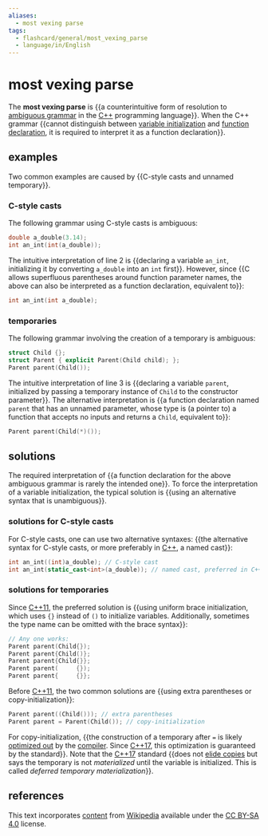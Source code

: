 ```yaml
---
aliases:
  - most vexing parse
tags:
  - flashcard/general/most_vexing_parse
  - language/in/English
---
```


# most vexing parse

The __most vexing parse__ is {{a counterintuitive form of resolution to [ambiguous grammar](Ambiguous%20grammar.md) in the [C++](C++.md) programming language}}. When the C++ grammar {{cannot distinguish between [variable initialization](initialization%20(programming).md) and [function declaration](declaration%20(computer%20programming).md), it is required to interpret it as a function declaration}}. <!--SR:!2024-03-12,4,270!2024-03-12,4,270-->

## examples

Two common examples are caused by {{C-style casts and unnamed temporary}}. <!--SR:!2024-03-12,4,270-->

### C-style casts

The following grammar using C-style casts is ambiguous:

```C++
double a_double(3.14);
int an_int(int(a_double));
```

The intuitive interpretation of line 2 is {{declaring a variable `an_int`, initializing it by converting `a_double` into an `int` first}}. However, since {{C allows superfluous parentheses around function parameter names, the above can also be interpreted as a function declaration, equivalent to}}: <!--SR:!2024-03-12,4,270!2024-03-12,4,270-->

```C++
int an_int(int a_double);
```

### temporaries

The following grammar involving the creation of a temporary is ambiguous:

```C++
struct Child {};
struct Parent { explicit Parent(Child child); };
Parent parent(Child());
```

The intuitive interpretation of line 3 is {{declaring a variable `parent`, initialized by passing a temporary instance of `Child` to the constructor parameter}}. The alternative interpretation is {{a function declaration named `parent` that has an unnamed parameter, whose type is (a pointer to) a function that accepts no inputs and returns a `Child`, equivalent to}}: <!--SR:!2024-03-21,10,270!2024-03-12,4,270-->

```C++
Parent parent(Child(*)());
```

## solutions

The required interpretation of {{a function declaration for the above ambiguous grammar is rarely the intended one}}. To force the interpretation of a variable initialization, the typical solution is {{using an alternative syntax that is unambiguous}}. <!--SR:!2024-03-12,4,270!2024-03-12,4,270-->

### solutions for C-style casts

For C-style casts, one can use two alternative syntaxes: {{the alternative syntax for C-style casts, or more preferably in [C++](C++.md), a named cast}}: <!--SR:!2024-03-12,4,270-->

```C++
int an_int((int)a_double); // C-style cast
int an_int(static_cast<int>(a_double)); // named cast, preferred in C++
```

### solutions for temporaries

Since [C++11](C++11.md), the preferred solution is {{using uniform brace initialization, which uses `{}` instead of `()` to initialize variables. Additionally, sometimes the type name can be omitted with the brace syntax}}: <!--SR:!2024-03-12,4,270-->

```C++
// Any one works:
Parent parent(Child{});
Parent parent{Child()};
Parent parent{Child{}};
Parent parent(     {});
Parent parent{     {}};
```

Before [C++11](C++11.md), the two common solutions are {{using extra parentheses or copy-initialization}}: <!--SR:!2024-03-12,4,270-->

```C++
Parent parent((Child())); // extra parentheses
Parent parent = Parent(Child()); // copy-initialization
```

For copy-initialization, {{the construction of a temporary after `=` is likely [optimized out](optimizing%20compiler.md) by the [compiler](compiler.md). Since [C++17](C++17.md), this optimization is guaranteed by the standard}}. Note that the [C++17](C++17.md) standard {{does not [elide copies](copy%20elision.md) but says the temporary is not _materialized_ until the variable is initialized. This is called _deferred temporary materialization_}}. <!--SR:!2024-03-12,4,270!2024-03-12,4,270-->

## references

This text incorporates [content](https://en.wikipedia.org/wiki/most_vexing_parse) from [Wikipedia](Wikipedia.md) available under the [CC BY-SA 4.0](https://creativecommons.org/licenses/by-sa/4.0/) license.
